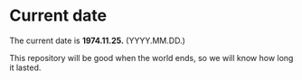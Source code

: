 # Current date

The current date is **1974.11.25.** (YYYY.MM.DD.)

This repository will be good when the world ends, so we will know how long it lasted.